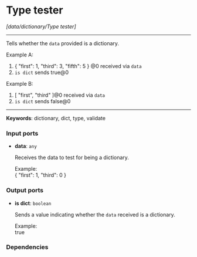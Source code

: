 # Type tester

_[data/dictionary/Type tester]_

---

Tells whether the `data` provided is a dictionary.  
  
Example A:  
1. { "first": 1, "third": 3, "fifth": 5 } @0 received via `data`  
4. `is dict` sends true@0  
  
Example B:  
1. [ "first", "third" ]@0 received via `data`  
4. `is dict` sends false@0  

---

__Keywords__: dictionary, dict, type, validate

### Input ports

* __data__: ` any `

    Receives the data to test for being a dictionary.  
      
    Example:  
    { "first": 1, "third": 0 }  

### Output ports

* __is dict__: ` boolean `

    Sends a value indicating whether the `data` received is a dictionary.  
      
    Example:  
    true  

### Dependencies





